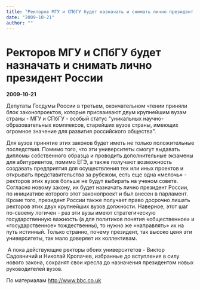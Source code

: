 ```yaml
---
title: "Ректоров МГУ и СПбГУ будет назначать и снимать лично президент России"
date: "2009-10-21"
author: ""
---
```


# Ректоров МГУ и СПбГУ будет назначать и снимать лично президент России

**2009-10-21** 

Депутаты Госдумы России в третьем, окончательном чтении приняли блок законопроектов, которые присваивают двум крупнейшим вузам страны - МГУ и СПбГУ - особый статус "уникальных научно-образовательных комплексов, старейших вузов страны, имеющих огромное значение для развития российского общества".

Для вузов принятие этих законов будет иметь не только положительные последствия. Помимо того, что эти университеты смогут выдавать дипломы собственного образца и проводить дополнительные экзамены для абитуриентов, помимо ЕГЭ, а также получают возможность создавать предприятия для осуществления тех или иных проектов и открывать представительства за рубежом, есть еще одна «мелочь» - ректоров этих вузов больше не будут выбирать на ученом совете. Согласно новому закону, их будет назначать лично президент России, по инициативе которого этот законопроект и был внесен в парламент. Кроме того, президент России также получает право досрочно лишать ректоров этих двух крупнейших вузов должности. Наверное, этот шаг по-своему логичен - раз эти вузы имеют стратегическую государственную важность (а для политиков понятия «общественное» и «государственное» тождественны), то нужно же «направлять» их на путь истинный. Только странно, почему президент, так высоко ценя эти университеты, так мало доверяет их коллективам.

 А пока действующие ректоры обоих университетов - Виктор Садовничий и Николай Кропачев, избранные до вступления в силу нового закона, сохранят свои кресла до назначения президентом новых руководителей вузов.

По материалам http://www.bbc.co.uk